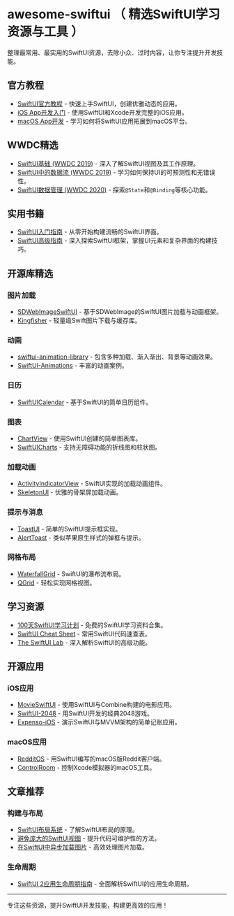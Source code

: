 # awesome-swiftui （ 精选SwiftUI学习资源与工具 ）

整理最常用、最实用的SwiftUI资源，去除小众、过时内容，让你专注提升开发技能。

## 官方教程

- [SwiftUI官方教程](https://developer.apple.com/tutorials/swiftui) - 快速上手SwiftUI，创建优雅动态的应用。
- [iOS App开发入门](https://developer.apple.com/tutorials/app-dev-training/) - 使用SwiftUI和Xcode开发完整的iOS应用。
- [macOS App开发](https://developer.apple.com/tutorials/swiftui/creating-a-macos-app) - 学习如何将SwiftUI应用拓展到macOS平台。

## WWDC精选

- [SwiftUI基础 (WWDC 2019)](https://developer.apple.com/videos/play/wwdc2019/216/) - 深入了解SwiftUI视图及其工作原理。
- [SwiftUI中的数据流 (WWDC 2019)](https://developer.apple.com/videos/play/wwdc2019/226/) - 学习如何保持UI的可预测性和无错误性。
- [SwiftUI数据管理 (WWDC 2020)](https://developer.apple.com/videos/play/wwdc2020/10040/) - 探索`@State`和`@Binding`等核心功能。

## 实用书籍

- [SwiftUI入门指南](https://www.raywenderlich.com/books/swiftui-by-tutorials/v2.0) - 从零开始构建流畅的SwiftUI界面。
- [SwiftUI高级指南](https://www.appcoda.com/learnswiftui/) - 深入探索SwiftUI框架，掌握UI元素和复杂界面的构建技巧。

## 开源库精选

### 图片加载
- [SDWebImageSwiftUI](https://github.com/SDWebImage/SDWebImageSwiftUI) - 基于SDWebImage的SwiftUI图片加载与动画框架。
- [Kingfisher](https://github.com/onevcat/Kingfisher) - 轻量级Swift图片下载与缓存库。

### 动画
- [swiftui-animation-library](https://github.com/amosgyamfi/swiftui-animation-library) - 包含多种加载、渐入渐出、背景等动画效果。
- [SwiftUI-Animations](https://github.com/Shubham0812/SwiftUI-Animations) - 丰富的动画案例。

### 日历
- [SwiftUICalendar](https://github.com/GGJJack/SwiftUICalendar) - 基于SwiftUI的简单日历组件。

### 图表
- [ChartView](https://github.com/AppPear/ChartView) - 使用SwiftUI创建的简单图表库。
- [SwiftUICharts](https://github.com/mecid/SwiftUICharts) - 支持无障碍功能的折线图和柱状图。

### 加载动画
- [ActivityIndicatorView](https://github.com/exyte/ActivityIndicatorView) - SwiftUI实现的加载动画组件。
- [SkeletonUI](https://github.com/CSolanaM/SkeletonUI) - 优雅的骨架屏加载动画。

### 提示与消息
- [ToastUI](https://github.com/quanshousio/ToastUI) - 简单的SwiftUI提示框实现。
- [AlertToast](https://github.com/elai950/AlertToast) - 类似苹果原生样式的弹框与提示。

### 网格布局
- [WaterfallGrid](https://github.com/paololeonardi/WaterfallGrid) - SwiftUI的瀑布流布局。
- [QGrid](https://github.com/Q-Mobile/QGrid) - 轻松实现网格视图。

## 学习资源

- [100天SwiftUI学习计划](https://www.hackingwithswift.com/100/swiftui) - 免费的SwiftUI学习资料合集。
- [SwiftUI Cheat Sheet](https://github.com/SimpleBoilerplates/SwiftUI-Cheat-Sheet) - 常用SwiftUI代码速查表。
- [The SwiftUI Lab](https://swiftui-lab.com/) - 深入解析SwiftUI的高级功能。

## 开源应用

### iOS应用
- [MovieSwiftUI](https://github.com/Dimillian/MovieSwiftUI) - 使用SwiftUI与Combine构建的电影应用。
- [SwiftUI-2048](https://github.com/unixzii/SwiftUI-2048) - 用SwiftUI开发的经典2048游戏。
- [Expenso-iOS](https://github.com/sameersyd/Expenso-iOS) - 演示SwiftUI与MVVM架构的简单记账应用。

### macOS应用
- [RedditOS](https://github.com/Dimillian/RedditOS) - 用SwiftUI编写的macOS版Reddit客户端。
- [ControlRoom](https://github.com/twostraws/ControlRoom) - 控制Xcode模拟器的macOS工具。

## 文章推荐

### 构建与布局
- [SwiftUI布局系统](https://kean.blog/post/swiftui-layout-system) - 了解SwiftUI布局的原理。
- [避免庞大的SwiftUI视图](https://www.swiftbysundell.com/articles/avoiding-massive-swiftui-views/) - 提升代码可维护性的方法。
- [在SwiftUI中异步加载图片](https://www.vadimbulavin.com/asynchronous-swiftui-image-loading-from-url-with-combine-and-swift/) - 高效处理图片加载。

### 生命周期
- [SwiftUI 2应用生命周期指南](https://peterfriese.dev/ultimate-guide-to-swiftui2-application-lifecycle/) - 全面解析SwiftUI的应用生命周期。

---
专注这些资源，提升SwiftUI开发技能，构建更高效的应用！

